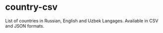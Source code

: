 # country-csv
List of countries in Russian, English and Uzbek Langages. 
Available in CSV and JSON formats.
